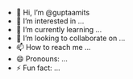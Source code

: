 - 👋 Hi, I’m @guptaamits
- 👀 I’m interested in ...
- 🌱 I’m currently learning ...
- 💞️ I’m looking to collaborate on ...
- 📫 How to reach me ...
- 😄 Pronouns: ...
- ⚡ Fun fact: ...

<!---
guptaamits/guptaamits is a ✨ special ✨ repository because its `README.md` (this file) appears on your GitHub profile.
You can click the Preview link to take a look at your changes.
--->
